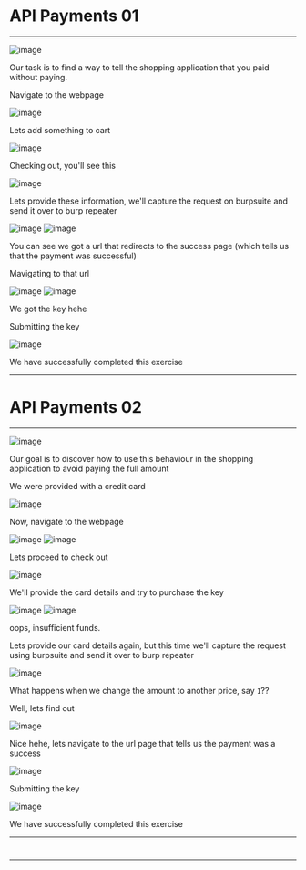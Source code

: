 # API Payments 01
<hr>

![image](https://github.com/BlackAnon22/BlackAnon22.github.io/assets/67879936/b1609706-2452-4ead-b784-5994c51fd18c)

Our task is to find a way to tell the shopping application that you paid without paying.

Navigate to the webpage

![image](https://github.com/BlackAnon22/BlackAnon22.github.io/assets/67879936/22000c61-5a9e-47bf-b2a1-d59ca96c94d6)

Lets add something to cart

![image](https://github.com/BlackAnon22/BlackAnon22.github.io/assets/67879936/8a34b1fd-8401-4c44-af5a-fd3e5f876f31)

Checking out, you'll see this

![image](https://github.com/BlackAnon22/BlackAnon22.github.io/assets/67879936/1d7218b2-9bbc-452c-8509-4ea677ae3407)

Lets provide these information, we'll capture the request on burpsuite and send it over to burp repeater

![image](https://github.com/BlackAnon22/BlackAnon22.github.io/assets/67879936/5eadc5ec-0dd5-4d2a-b2a0-f46bd2407da0)
![image](https://github.com/BlackAnon22/BlackAnon22.github.io/assets/67879936/95244c92-7f10-48b5-a002-09fb8dd53e29)

You can see we got a url that redirects  to the success page (which tells us that the payment was successful)

Mavigating to that url

![image](https://github.com/BlackAnon22/BlackAnon22.github.io/assets/67879936/be7ecc98-6cfd-4e23-9f62-5f720fade79f)
![image](https://github.com/BlackAnon22/BlackAnon22.github.io/assets/67879936/02ac26ab-92d8-47cc-a98c-580831dfebd2)

We got the key hehe

Submitting the key

![image](https://github.com/BlackAnon22/BlackAnon22.github.io/assets/67879936/1e821408-23eb-4fd8-ac58-1920067eab66)

We have successfully completed this exercise

----------------------------

# API Payments 02
<hr>

![image](https://github.com/BlackAnon22/BlackAnon22.github.io/assets/67879936/01b7e29b-e437-424b-a6b3-f89ae200629d)

Our goal is to discover how to use this behaviour in the shopping application to avoid paying the full amount

We were provided with a credit card

![image](https://github.com/BlackAnon22/BlackAnon22.github.io/assets/67879936/e078aa96-eb62-4072-a3b8-91611d1b11e0)

Now, navigate to the webpage

![image](https://github.com/BlackAnon22/BlackAnon22.github.io/assets/67879936/c502c420-e7f4-4e26-95e4-236fe6e70239)
![image](https://github.com/BlackAnon22/BlackAnon22.github.io/assets/67879936/c8befd31-ac7e-44d9-bb32-cc6bdd2dd9ef)

Lets proceed to check out

![image](https://github.com/BlackAnon22/BlackAnon22.github.io/assets/67879936/594c83f8-4970-4673-bd86-2243b5fcde75)

We'll provide the card details and try to purchase the key

![image](https://github.com/BlackAnon22/BlackAnon22.github.io/assets/67879936/f24985ad-51d2-4596-9489-a26e9b92487e)
![image](https://github.com/BlackAnon22/BlackAnon22.github.io/assets/67879936/ede52909-0a63-4f09-b5ba-749a46174127)

oops, insufficient funds.

Lets provide our card details again, but this time we'll capture the request using burpsuite and send it over to burp repeater

![image](https://github.com/BlackAnon22/BlackAnon22.github.io/assets/67879936/9706da02-778c-47ce-b4ca-d2813dc2c0d0)

What happens when we change the amount to another price, say ```1```??

Well, lets find out

![image](https://github.com/BlackAnon22/BlackAnon22.github.io/assets/67879936/d11557a3-968a-42be-be02-51bcdae9d723)

Nice hehe, lets navigate to the url page that tells us the payment was a success

![image](https://github.com/BlackAnon22/BlackAnon22.github.io/assets/67879936/2666b48e-868f-4b76-9df4-6f40341e02c2)

Submitting the key

![image](https://github.com/BlackAnon22/BlackAnon22.github.io/assets/67879936/9e155a2b-bd92-4692-a5dd-54b94c562d06)

We have successfully completed this exercise

-------------------------

#
<hr>



















